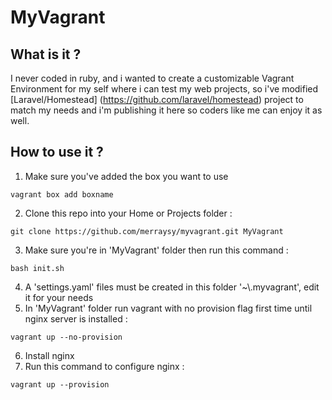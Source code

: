 # MyVagrant

## What is it ?

I never coded in ruby, and i wanted to create a customizable Vagrant Environment for my self where i can test my web projects, so i've modified [Laravel/Homestead] (https://github.com/laravel/homestead) project to match my needs and i'm publishing it here so coders like me can enjoy it as well.

## How to use it ?

1. Make sure you've added the box you want to use
```
vagrant box add boxname
```

2. Clone this repo into your Home or Projects folder :
```
git clone https://github.com/merraysy/myvagrant.git MyVagrant
```

3. Make sure you're in 'MyVagrant' folder then run this command :
```
bash init.sh
```

4. A 'settings.yaml' files must be created in this folder '~\\.myvagrant', edit it for your needs
5. In 'MyVagrant' folder run vagrant with no provision flag first time until nginx server is installed :
```
vagrant up --no-provision
```

6. Install nginx
7. Run this command to configure nginx :
```
vagrant up --provision
```
